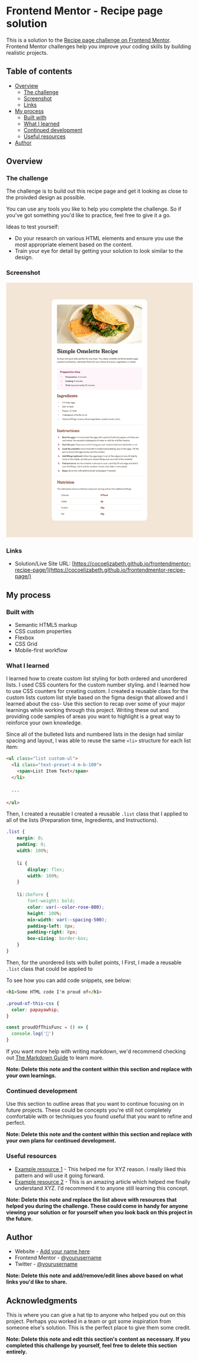 # Frontend Mentor - Recipe page solution

This is a solution to the [Recipe page challenge on Frontend Mentor](https://www.frontendmentor.io/challenges/recipe-page-KiTsR8QQKm). Frontend Mentor challenges help you improve your coding skills by building realistic projects. 

## Table of contents

- [Overview](#overview)
  - [The challenge](#the-challenge)
  - [Screenshot](#screenshot)
  - [Links](#links)
- [My process](#my-process)
  - [Built with](#built-with)
  - [What I learned](#what-i-learned)
  - [Continued development](#continued-development)
  - [Useful resources](#useful-resources)
- [Author](#author)

## Overview

### The challenge

The challenge is to build out this recipe page and get it looking as close to the proivded design as possible.

You can use any tools you like to help you complete the challenge. So if you've got something you'd like to practice, feel free to give it a go.

Ideas to test yourself:

- Do your research on various HTML elements and ensure you use the most appropriate element based on the content.
- Train your eye for detail by getting your solution to look similar to the design.

### Screenshot

![](./screenshot.png)

### Links

- Solution/Live Site URL: [https://cocoelizabeth.github.io/frontendmentor-recipe-page/](https://cocoelizabeth.github.io/frontendmentor-recipe-page/)

## My process

### Built with

- Semantic HTML5 markup
- CSS custom properties
- Flexbox
- CSS Grid
- Mobile-first workflow

### What I learned

I learned how to create custom list styling for both ordered and unordered lists. I used CSS counters for the custom number styling. and I learned how to use CSS counters for creating custom. I created a reusable class for the custom lists custom list style based on the figma design that allowed and I learned about the css-
Use this section to recap over some of your major learnings while working through this project. Writing these out and providing code samples of areas you want to highlight is a great way to reinforce your own knowledge.


Since all of the bulleted lists and numbered lists in the design had similar spacing and layout, I was able to reuse the same `<li>` structure for each list item:

```html
<ul class="list custom-ul">
  <li class="text-preset-4 m-b-100">
    <span>List Item Text</span>
  </li>

  ...
  
</ul>
```
Then, I created a reusable
I created a reusable `.list` class that I applied to all of the lists (Preparation time, Ingredients, and Instructions).
```css
.list {
    margin: 0;
    padding: 0;
    width: 100%;

    li {
        display: flex;
        width: 100%;
    }

    li::before {
        font-weight: bold;
        color: var(--color-rose-800);
        height: 100%;
        min-width: var(--spacing-500);
        padding-left: 8px;
        padding-right: 8px;
        box-sizing: border-box;
    }
}
```

Then, for the unordered lists with bullet points, I 
First, I made a reusable `.list` class that could be applied to 

To see how you can add code snippets, see below:

```html
<h1>Some HTML code I'm proud of</h1>
```
```css
.proud-of-this-css {
  color: papayawhip;
}
```
```js
const proudOfThisFunc = () => {
  console.log('🎉')
}
```

If you want more help with writing markdown, we'd recommend checking out [The Markdown Guide](https://www.markdownguide.org/) to learn more.

**Note: Delete this note and the content within this section and replace with your own learnings.**

### Continued development

Use this section to outline areas that you want to continue focusing on in future projects. These could be concepts you're still not completely comfortable with or techniques you found useful that you want to refine and perfect.

**Note: Delete this note and the content within this section and replace with your own plans for continued development.**

### Useful resources

- [Example resource 1](https://www.example.com) - This helped me for XYZ reason. I really liked this pattern and will use it going forward.
- [Example resource 2](https://www.example.com) - This is an amazing article which helped me finally understand XYZ. I'd recommend it to anyone still learning this concept.

**Note: Delete this note and replace the list above with resources that helped you during the challenge. These could come in handy for anyone viewing your solution or for yourself when you look back on this project in the future.**

## Author

- Website - [Add your name here](https://www.your-site.com)
- Frontend Mentor - [@yourusername](https://www.frontendmentor.io/profile/yourusername)
- Twitter - [@yourusername](https://www.twitter.com/yourusername)

**Note: Delete this note and add/remove/edit lines above based on what links you'd like to share.**

## Acknowledgments

This is where you can give a hat tip to anyone who helped you out on this project. Perhaps you worked in a team or got some inspiration from someone else's solution. This is the perfect place to give them some credit.

**Note: Delete this note and edit this section's content as necessary. If you completed this challenge by yourself, feel free to delete this section entirely.**
